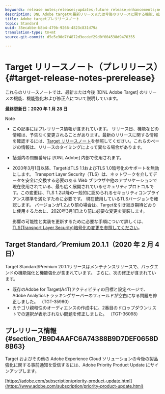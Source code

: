 ```yaml
---
keywords: release notes;releases;updates;future release;enhancements;new features;fixes
description: DNL Adobe targetの最新リリースまたは今後のリリースに関する機能、拡張機能および修正に関する情報を提供するリリースノートです。
title: Adobe targetプレリリースノート
topic: Standard
uuid: 35ecabbe-b8b4-479b-9266-4823c831d79a
translation-type: tm+mt
source-git-commit: d5e5e90d7f4872d3ecdef29d0f004538d9470355

---
```



# Target リリースノート（プレリリース）{#target-release-notes-prerelease}

これらのリリースノートでは、最新または今後 [!DNL Adobe Target] のリリースの機能、機能強化および修正点について説明しています。



**最終更新日：2020 年 1 月 28 日**

>[!NOTE]
>
>* この記事にはプレリリース情報が含まれています。 リリース日、機能などの情報は、予告なく変更されることがあります。最新のリリースに関する情報を確認するには、[Target リリースノート](release-notes.md)を参照してください。これらのページの情報は、リリースのタイミングによって異なる場合があります。
   >
   >
* 括弧内の問題番号は [!DNL Adobe] 内部で使用されます。
   >
   >
* 2020年3月1日以降、TargetはTLS 1.1およびTLS 1.0暗号化のサポートを無効にします。 Transport Layer Security（TLS）は、ネットワークを介してデータを安全に交換する必要のある Web ブラウザや他のアプリケーションで現在使用されている、最も広く展開されているセキュリティプロトコルです。この変更は、TLS 1.2以降の一般的に認められるセキュリティコンプライアンス標準を満たすために必要です。 現在使用しているTLSバージョンを確認します。 バージョンが1.2より前の場合は、Targetを引き続き期待どおりに使用するために、2020年3月1日より前に必要な変更を実装します。
   >
   >   
   影響の可能性と実装を更新するために必要な手順について詳しくは、 [TLS(Transport Layer Security)暗号化の変更を参照してください](/help/c-implementing-target/c-considerations-before-you-implement-target/tls-transport-layer-security-encryption.md)。


## Target Standard／Premium 20.1.1（2020 年 2 月 4 日） 

Target Standard/Premium 20.1.1リリースはメンテナンスリリースで、バックエンドの機能強化と機能強化が含まれています。 さらに、次の修正が含まれています。

* 既存のAdobe for Target(A4T)アクティビティの目標と設定ページで、Adobe Analyticsトラッキングサーバーのフィールドが空白になる問題を修正しました。 （TGT-35960）
* カテゴリ親和性のオーディエンスの作成中に、2番目のドロップダウンリストでの選択が表示されない問題を修正しました。 （TGT-36098）

## プレリリース情報 {#section_7B9D4AAFC6A74388B9D7DEF0658D8B63}

Target およびその他の Adobe Experience Cloud ソリューションの今後の製品強化に関する事前通知を受信するには、Adobe Priority Product Update にサインアップします。

[https://adobe.com/subscription/priority-product-update.html](https://www.adobe.com/subscription/priority-product-update.html)
